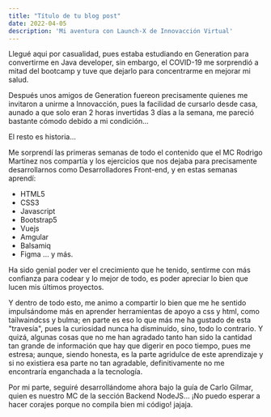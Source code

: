 ```yaml
---
title: "Título de tu blog post"
date: 2022-04-05
description: 'Mi aventura con Launch-X de Innovacción Virtual'
---
```


Llegué aqui por casualidad, pues estaba estudiando en Generation para convertirme en Java developer, sin embargo, el COVID-19 me sorprendió a mitad del bootcamp y
tuve que dejarlo para concentrarme en mejorar mi salud.

Después unos amigos de Generation fuereon precisamente quienes me invitaron a unirme a Innovacción, pues la facilidad de cursarlo desde casa, aunado a que solo eran 
2 horas invertidas 3 días a la semana, me pareció bastante cómodo debido a mi condición...

El resto es historia...

Me sorprendí las primeras semanas de todo el contenido que el MC Rodrigo Martínez nos compartía y los ejercicios que nos dejaba para precisamente desarrollarnos como 
Desarrolladores Front-end, y en estas semanas aprendí:

- HTML5
- CSS3
- Javascript
- Bootstrap5
- Vuejs
- Amgular
- Balsamiq
- Figma
... y más.

Ha sido genial poder ver el crecimiento que he tenido, sentirme con más confianza para codear y lo mejor de todo, es poder apreciar lo bien que lucen mis últimos proyectos.

Y dentro de todo esto, me animo a compartir lo bien que me he sentido impulsándome más en aprender herramientas de apoyo a css y html, como tailwaindcss y bulma; en parte es eso lo que más me ha gustado de esta "travesía", pues la curiosidad nunca ha disminuído, sino, todo lo contrario. Y quizá, algunas cosas que no me han agradado tanto han sido
la cantidad tan grande de información que hay que digerir en poco tiempo, pues me estresa; aunque, siendo honesta, es la parte agridulce de este aprendizaje y si no existiera
esa parte no tan agradable, definitivamente no me encontraría enganchada a la tecnología.

Por mi parte, seguiré desarrollándome ahora bajo la guía de Carlo Gilmar, quien es nuestro MC de la sección Backend NodeJS... ¡No puedo esperar a hacer corajes porque no 
compila bien mi código! jajaja.
